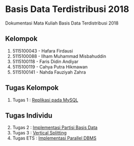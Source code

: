 # Basis Data Terdistribusi 2018
Dokumentasi Mata Kuliah Basis Data Terdistribusi 2018

## Kelompok
1. 5115100043 - Hafara Firdausi​
2. 5115100088 - Ilham Muhammad Misbahuddin
3. 5115100118 - Faris Didin Andiyar
4. 5115100119 - Cahya Putra Hikmawan​
5. 5115100141 - Nahda Fauziyah Zahra

## Tugas Kelompok
1. Tugas 1 : [Replikasi pada MySQL](/Tugas-1) 

## Tugas Individu
2. Tugas 2 : [Implementasi Partisi Basis Data](/Tugas-2) 
3. Tugas 3 : [Vertical Splitting](/Tugas-3) 
4. Tugas ETS : [Implementasi Parallel DBMS](/Tugas-ETS)
